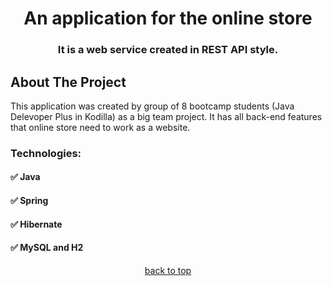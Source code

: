 <h1 align="center">An application for the online store</h1>
<h3 align="center">It is a web service created in REST API style.</h3>

<!-- ABOUT THE PROJECT -->
## About The Project

This application was created by group of 8 bootcamp students (Java Delevoper Plus in Kodilla) as a big team project. It has all back-end features that online store need to work as a website.

<h3 align="left">Technologies:</h3>
<h4 align="left">✅ Java</h4>
<h4 align="left">✅ Spring</h4>
<h4 align="left">✅ Hibernate</h4>
<h4 align="left">✅ MySQL and H2</h4>

<p align="center"><a href="#top">back to top</a></p>
